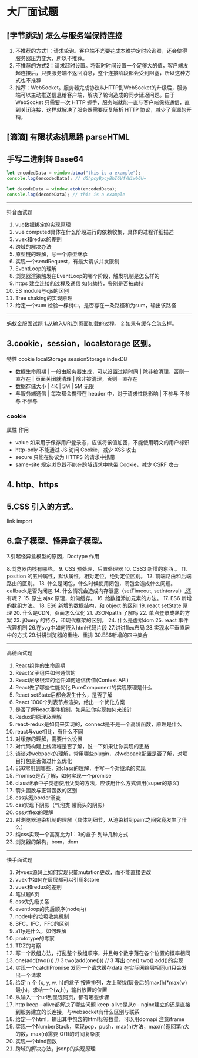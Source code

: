 # 大厂面试题

## [字节跳动] 怎么与服务端保持连接
1. 不推荐的方式1：请求轮询。客户端不光要花成本维护定时轮询器，还会使得服务器压力变大，所以不推荐。
2. 不推荐的方式2：请求超时设置。将超时时间设置一个足够大的值，客户端发起连接后，只要服务端不返回消息，整个连接阶段都会受到阻塞，所以这种方式也不推荐
3. 推荐：WebSocket。服务器完成协议从HTTP到WebSocket的升级后，服务端可以主动推送信息给客户端，解决了轮询造成的同步延迟问题。由于 WebSocket 只需要一次 HTTP 握手，服务端就能一直与客户端保持通信，直到关闭连接，这样就解决了服务器需要反复解析 HTTP 协议，减少了资源的开销。

## [滴滴] 有限状态机思路 parseHTML



## 手写二进制转 Base64

```js
let encodedData = window.btoa("this is a example");
console.log(encodedData); // dGhpcyBpcyBhIGV4YW1wbGU=

let decodeData = window.atob(encodedData);
console.log(decodeData); // this is a example
```







-----------

抖音面试题
1. vue数据绑定的实现原理
2. vue computed具体在什么阶段进行的依赖收集，具体的过程详细描述
3. vuex和redux的差别
4. 跨域的解决办法
5. 原型链的理解，写一个原型继承
6. 实现一个sendRequest，有最大请求并发限制
7. EventLoop的理解
8. 浏览器渲染触发在EventLoop的哪个阶段，触发机制是怎么样的
9. https 建立连接的过程及通信 如何劫持，鉴别是否被劫持
10. ES module与cjs的区别
11. Tree shaking的实现原理
12. 给定一个sum 检验一棵树中，是否存在一条路径和为sum，输出该路径


-------
蚂蚁金服面试题
1.从输入URL到页面加载的过程。
2.如果有缓存会怎么样。


## 3.cookie，session，localstorage 区别。

特性	cookie	localStorage	sessionStorage	indexDB

- 数据生命周期	| 一般由服务器生成，可以设置过期时间	| 除非被清理，否则一直存在 |	页面关闭就清理 |	除非被清理，否则一直存在
- 数据存储大小	| 4K |	5M |	5M	无限
- 与服务端通信	| 每次都会携带在 header 中，对于请求性能影响	| 不参与	不参与	不参与

### cookie
属性	作用
- value	如果用于保存用户登录态，应该将该值加密，不能使用明文的用户标识
- http-only	不能通过 JS 访问 Cookie，减少 XSS 攻击
- secure	只能在协议为 HTTPS 的请求中携带
- same-site	规定浏览器不能在跨域请求中携带 Cookie，减少 CSRF 攻击

## 4. http、https


## 5.CSS 引入的方式。
link  import


## 6.盒子模型、怪异盒子模型。

7.引起怪异盒模型的原因，Doctype 作用

8.浏览器内核有哪些。
9. CSS 预处理，后置处理器
10. CSS3 新增的东西 。
11. position 的五种属性，默认属性，相对定位，绝对定位区别。
12. 前端路由和后端路由的区别。
13. 什么是闭包，什么时候使用闭包，闭包会造成什么问题。callback是否为闭包
14. 什么情况会造成内存泄露（setTimeout, setInterval）,还有呢？
15. 原生 ajax 原理，如何缓存。
16. 给数组添加元素的方法。
17. ES6 新增的数组方法。
18. ES6 新增的数据结构，和 object 的区别
19. react setState 原理
20. 什么是CDN，页面怎么优化
21. JSONpatth 了解吗
22. 单点登录成熟的方案
23. jQuery 的特点，和现代框架的区别。
24. 什么是虚拟dom
25. react 事件代理机制
26.在svg中如何嵌入html代码片段
27.讲讲flex布局
28.实现水平垂直居中的方式
29.讲讲浏览器的重绘、重排
30.ES6新增的四中集合


---------
高德面试题
1. React组件的生命周期
2. React父子组件如何通信的
3. React层级很深的组件如何通信传值(Context API)
4. React做了哪些性能优化 PureComponent的实现原理是什么
5. React setState后都会发生什么，是否了解
6. React 1000个列表节点渲染，给出一个优化方案
7. 是否了解React事件机制，如果让你实现如何来设计
8. Redux的原理及理解
9. react-redux是如何来实现的，connect是不是一个高阶函数，原理是什么
10. react与vue相比，有什么不同
11. 对缓存的理解，需要什么设置
12. 对代码构建上线流程是否了解，说一下如果让你实现的思路
13. 谈谈对webpack的理解，常用哪些plugin，对webpack配置是否了解，对项目打包是否做过什么优化
14. ES6常用到哪些，对class的理解，手写一个对继承的实现
15. Promise是否了解，如何实现一个promise
16. class继承中子类想使用父类的方法，应该用什么方式调用(super的意义)
17. 箭头函数与正常函数的区别
18. css实现border渐变
19. css实现下阴影（气泡类 带箭头的阴影）
20. css对flex的理解
21. 对浏览器渲染机制的理解（具体到细节，从渲染树到paint之间究竟发生了什么）
22. 纯css实现一个高宽比为1：3的盒子 列举几种方式
23. 浏览器的架构，bom，dom

----
快手面试题
1. 对vuex源码上如何实现只能mutation更改，而不能直接更改
2. vuex中如何在层层都可以引用$store
3. vuex和redux的差别
4. 笔试题6页
5. css优先级关系
6. eventloop的先后顺序(node内)
7. node中的垃圾收集机制
8. BFC，IFC，FFC的区别
9. a11y是什么，如何理解
10. prototype的考察
11. TDZ的考察
12. 写一个数组方法，打乱整个数组顺序，并且每个数字落在各个位置的概率相同
13. one(add(two())) // 3 two(add(one())) // 3 写出 one() two() add()的实现
14. 实现一个catchPromise 发同一个请求缓存data 在实际网络层相同url只会发出一个请求
15. 给定 n 个 {x, y, w, h}的盒子 按需排列，左上聚拢(层叠后的max(h)*max(w)最小)，求给一个{w,h}，输出放置的位置
16. 从输入一个url到呈现网页，都有哪些步骤
17. http keep—alive都解决了哪些问题 keep-alive是从c - nginx建立的还是直接到服务建立的长连接，与websocket有什么区别与联系
18. 给定一个html，输出其中包含的html标签数量，可以用domapi 注意iframe
19. 实现一个NumberStack，实现pop，push，max(n)方法，max(n)返回第n大的数，max(n)需要 O(1)的时间复杂度
20. 实现一个bind函数
21. 跨域的解决办法，jsonp的实现原理